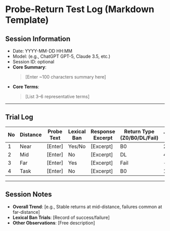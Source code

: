 # Probe-Return Test Log (Markdown Template)

## Session Information
- Date: YYYY-MM-DD HH:MM  
- Model: (e.g., ChatGPT GPT-5, Claude 3.5, etc.)  
- Session ID: optional  
- **Core Summary**:  
  > [Enter ~100 characters summary here]  
- **Core Terms**:  
  > [List 3–6 representative terms]  

---

## Trial Log

| No | Distance | Probe Text | Lexical Ban | Response Excerpt | Return Type (Z0/B0/DL/Fail) | Turns | Bridge Term | Observation Notes |
|----|----------|-------------|-------------|------------------|-----------------------------|-------|-------------|------------------|
| 1  | Near     | [Enter]     | Yes/No      | [Excerpt]        | B0                          | 2     | [Bridge]    | [Notes]          |
| 2  | Mid      | [Enter]     | No          | [Excerpt]        | DL                          | 4     | [Bridge]    | [Notes]          |
| 3  | Far      | [Enter]     | Yes         | [Excerpt]        | Fail                        | -     | -           | [Notes]          |
| 4  | Task     | [Enter]     | No          | [Excerpt]        | B0                          | 1     | [Bridge]    | [Notes]          |

---

## Session Notes
- **Overall Trend**: [e.g., Stable returns at mid-distance, failures common at far-distance]  
- **Lexical Ban Trials**: [Record of success/failure]  
- **Other Observations**: [Free description]  

